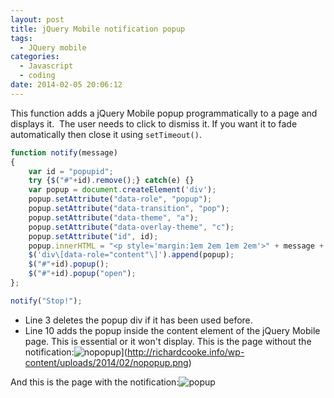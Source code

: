 ```yaml
---
layout: post
title: jQuery Mobile notification popup
tags:
  - JQuery mobile
categories:
  - Javascript
  - coding
date: 2014-02-05 20:06:12
---
```


This function adds a jQuery Mobile popup programmatically to a page and displays it.  The user needs to click to dismiss it. If you want it to fade automatically then close it using `setTimeout()`.

```js
function notify(message)
{
    var id = "popupid";
    try {$("#"+id).remove();} catch(e) {}
    var popup = document.createElement('div');
    popup.setAttribute("data-role", "popup");
    popup.setAttribute("data-transition", "pop");
    popup.setAttribute("data-theme", "a");
    popup.setAttribute("data-overlay-theme", "c");
    popup.setAttribute("id", id);
    popup.innerHTML = "<p style='margin:1em 2em 1em 2em'>" + message + "</p>";
    $('div\[data-role="content"\]').append(popup);
    $("#"+id).popup();
    $("#"+id).popup("open");
};

notify("Stop!");
```

- Line 3 deletes the popup div if it has been used before.
- Line 10 adds the popup inside the content element of the jQuery Mobile page. This is essential or it won't display. This is the page without the notification:![nopopup](nopopup.png)](http://richardcooke.info/wp-content/uploads/2014/02/nopopup.png)

And this is the page with the notification:![popup](popup.png)
